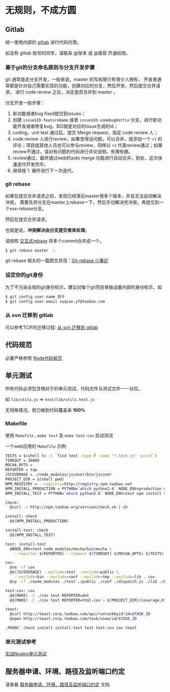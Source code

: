 # 无规则，不成方圆

## Gitlab

统一使用内部的 [gitlab](http://gitlab.alibaba-inc.com) 进行代码托管。

如没有 gitlab 账号的同学，请联系 @渐本 或 @唐容 开通权限。

### 基于git的分支命名原则与分支开发步骤

git 通常是走分支开发，一般来说，master 的写权限只有很少人拥有，
开发者通常都是针对自己需要实现的功能，创建对应的分支，然后开发，然后提交合并请求。
进行 code review 之后，决定是否合并到 master 。

分支开发一般步骤：

1. 新功能或者bug fixed提交到issues；
2. 创建 `issue$ID-featureName` 或者 `issue$ID-somebugHotfix` 分支，进行新功能开发或者修复bug，$ID就是对应的issue生成的id；
3. coding，unit test 通过后，提交 Merge request，指定 code review 人；
4. code review 人进行review，如果觉得没问题，可以合并，就添加一个 `+1` 的评论；项目组其他人员也可以参与review，同样以 `+1` 代表review通过；如果review不通过，请对有问题的代码进行评论说明，有理有据。
5. review通过，最终通过web的auto merge 功能进行自动合并，到处，这次快速迭代开发完毕。
6. 继续按 1. 循环进行下一次迭代。

### git rebase

如果在提交合并请求之前，发现已经落后master很多个版本，并且无法自动解决冲突，
需要先将分支在master上rebase一下，然后手动解决完冲突，再提交到一个xxx-rebase分支。

然后在提交合并请求。

也就是说，**冲突解决由分支提交者来处理**。

请按照 [交互式rebase](http://gitbook.liuhui998.com/4_3.html) 将多个commit合并成一个。

```bash
$ git rebase master -i
```

git rebase 相关的一篇图文并茂：[Git-rebase 小筆記](http://blog.yorkxin.org/2011/07/29/git-rebase)

### 设定你的git身份

为了不污染全局的git身份标示，建议对每个git项目单独设置内部的身份标示，如

```bash
$ git config user.name 苏千
$ git config user.email suqian.yf@taobao.com
```

### 从 svn 迁移到 gitlab

可以参考TCIF的迁移过程: [从 svn 迁移到 gitlab](http://work.taobao.org/projects/tcif/wiki/Svn_%E8%BF%81%E7%A7%BB%E5%88%B0_git)

## 代码规范

必要严格参照 [Node代码规范](https://github.com/windyrobin/iFrame/blob/master/style.md)

## 单元测试

所有代码必须包含相对于的单元测试，代码文件与测试文件一一对应。

如 `lib/utils.js` => `test/lib/utils.test.js`

无特殊情况，努力做到代码覆盖率 **100%** 

### Makefile

使用 `Makefile` , `make test` 及 `make test-cov` 启动测试

一个web应用的 `Makefile` 示例:

```bash
TESTS = $(shell ls -S `find test -type f -name "*.test.js" -print`)
TIMEOUT = 30000
MOCHA_OPTS =
REPORTER = tap
JSCOVERAGE = ./node_modules/jscover/bin/jscover
PROJECT_DIR = $(shell pwd)
NPM_REGISTRY = --registry=http://registry.npm.taobao.net
NPM_INSTALL_PRODUCTION = PYTHON=`which python2.6` NODE_ENV=production npm install $(NPM_REGISTRY)
NPM_INSTALL_TEST = PYTHON=`which python2.6` NODE_ENV=test npm install $(NPM_REGISTRY)

check:
  @curl -s http://npm.taobao.org/version/check.sh | sh

install: check
  @$(NPM_INSTALL_PRODUCTION)

install-test: check
  @$(NPM_INSTALL_TEST)

test: install-test
  @NODE_ENV=test node_modules/mocha/bin/mocha \
    --reporter $(REPORTER) --timeout $(TIMEOUT) $(MOCHA_OPTS) $(TESTS)

cov:
  @rm -rf cov
  @$(JSCOVERAGE) --exclude=test --exclude=public \
    --exclude=bin --exclude=conf --exclude=tmp --exclude=lib . cov
  @cp -rf ./node_modules ./test ./public ./conf ./dispatch.js ./lib ./bin cov

test-cov: cov
  @$(MAKE) -C ./cov test REPORTER=dot
  @$(MAKE) -C ./cov test REPORTER=html-cov > $(PROJECT_DIR)/coverage.html

toast:
  @curl http://toast.corp.taobao.com/api/runtaskbyid?id=$TASK_ID
  @open http://toast.corp.taobao.com/task/view/id/$TASK_ID

.PHONY: check install install-test test test-cov cov toast
```

### 单元测试参考 

[实战Nodejs单元测试](http://fengmk2.github.com/ppt/unittest-and-bdd-in-nodejs-with-mocha.html)

## 服务器申请、环境、路径及监听端口约定

请查看 [服务器申请、环境、路径及监听端口约定](http://baike.corp.taobao.com/index.php/ServerENV#.E4.B8.80.E6.AC.A1.E6.80.A7.E5.AE.89.E8.A3.85.E6.89.80.E6.9C.89.E4.BE.9D.E8.B5.96.E5.8F.8A.E7.8E.AF.E5.A2.83) 文档
